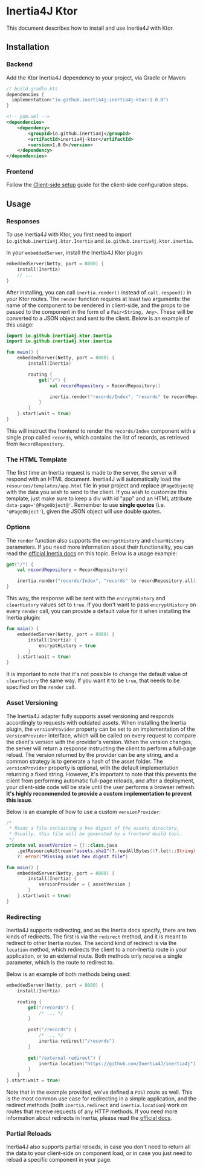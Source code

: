 # Inertia4J Ktor

This document describes how to install and use Inertia4J with Ktor.

## Installation

### Backend

Add the Ktor Inertia4J dependency to your project, via Gradle or Maven:

```kotlin
// build.gradle.kts
dependencies {
  implementation("io.github.inertia4j:inertia4j-ktor:1.0.0")
}
```

```xml
<!-- pom.xml -->
<dependencies>
    <dependency>
        <groupId>io.github.inertia4j</groupId>
        <artifactId>inertia4j-ktor</artifactId>
        <version>1.0.0</version>
    </dependency>
</dependencies>
```

### Frontend

Follow the [Client-side setup](https://inertiajs.com/client-side-setup) guide for the client-side configuration steps.

## Usage

### Responses

To use Inertia4J with Ktor, you first need to import `io.github.inertia4j.ktor.Inertia` and
`io.github.inertia4j.ktor.inertia`.

In your `embeddedServer`, install the Inertia4J Ktor plugin:

```kotlin
embeddedServer(Netty, port = 8080) {
    install(Inertia)
    // ...
}
```

After installing, you can call `inertia.render()` instead of `call.respond()` in your Ktor routes.
The `render` function requires at least two arguments: the name of the component to be rendered in 
client-side, and the props to be passed to the component in the form of a `Pair<String, Any>`. These will be converted to a JSON object and sent to the client. Below is an example of this usage:

```kotlin
import io.github.inertia4j.ktor.Inertia
import io.github.inertia4j.ktor.inertia

fun main() {
    embeddedServer(Netty, port = 8080) {
        install(Inertia)

        routing {
            get("/") {
                val recordRepository = RecordRepository()

                inertia.render("records/Index", "records" to recordRepository.all())
            }
        }
    }.start(wait = true)
}
```

This will instruct the frontend to render the `records/Index` component with a single prop called `records`, which contains the list of records, as retrieved from `RecordRepository`.

### The HTML Template

The first time an Inertia request is made to the server, the server will respond with an HTML document. Inertia4J
will automatically load the `resources/templates/app.html` file in your project and replace `@PageObject@` with the
data you wish to send to the client. If you wish to customize this template, just make sure to keep a div with id "app" and an HTML attribute `data-page='@PageObject@'`. Remember to use **single quotes** (i.e. `'@PageObject'`), given the JSON object will use double quotes.

### Options

The `render` function also supports the `encryptHistory` and `clearHistory` parameters. If you need more information about their functionality, you can read the
[official Inertia docs](https://inertiajs.com/history-encryption) on this topic.
Below is a usage example:

```kotlin
get("/") {
    val recordRepository = RecordRepository()

    inertia.render("records/Index", "records" to recordRepository.all(), encryptHistory = true, clearHistory = true)
}
```

This way, the response will be sent with the `encryptHistory` and `clearHistory` values set to `true`.
If you don't want to pass `encryptHistory` on every `render` call, you can provide a default value for it when installing the Inertia plugin:

```kotlin
fun main() {
    embeddedServer(Netty, port = 8080) {
        install(Inertia) {
            encryptHistory = true
        }
    }.start(wait = true)
}
```

It is important to note that it's not possible to change the default value of `clearHistory` the same way. If you want it to be `true`, that needs to be specified on the `render` call.

### Asset Versioning

The Inertia4J adapter fully supports asset versioning and responds accordingly to requests with outdated assets.
When installing the Inertia plugin, the `versionProvider` property can be set to an implementation of the `VersionProvider` interface, which will be called on every request to compare the client's version with the provider's version. When the version changes, the server will return a response instructing the client to perform a full-page reload.
The version returned by the provider can be any string, and a common strategy is to generate a hash of the asset folder.
The `versionProvider` property is optional, with the default implementation returning a fixed string. However, it's important to note that this prevents the client from performing automatic full-page reloads, and after a deployment, your client-side code will be stale until the user performs a browser refresh. **It's highly recommended to provide a custom implementation to prevent this issue**.

Below is an example of how to use a custom `versionProvider`:

```kotlin
/*
 * Reads a file containing a hex digest of the assets directory.
 * Usually, this file will be generated by a frontend build tool.
 */
private val assetVersion = {}::class.java
    .getResourceAsStream("assets.sha1")?.readAllBytes()?.let(::String)
    ?: error("Missing asset hex digest file")

fun main() {
    embeddedServer(Netty, port = 8080) {
        install(Inertia) {
            versionProvider = { assetVersion }
        }
    }.start(wait = true)
}
```

### Redirecting

Inertia4J supports redirecting, and as the Inertia docs specify, there are two kinds of redirects. The first
is via the `redirect` method, and it is meant to redirect to other Inertia routes. The second kind of redirect is via
the `location` method, which redirects the client to a non-Inertia route in your application, or to an external route.
Both methods only receive a single parameter, which is the route to redirect to.

Below is an example of both methods being used:

```kotlin
embeddedServer(Netty, port = 8080) {
    install(Inertia)

    routing {
        get("/records") {
            /* ... */
        }

        post("/records") {
            /* ... */
            inertia.redirect("/records")
        }
            
        get("/external-redirect") {
            inertia.location("https://github.com/Inertia4J/inertia4j")
        }
    }
}.start(wait = true)
```

Note that in the example provided, we've defined a `POST` route as well. This is the most common use case for
redirecting in a simple application, and the redirect methods (both `inertia.redirect` and `inertia.location`) work on
routes that receive requests of any HTTP methods. If you need more information about redirects in Inertia, please read
the [official docs](https://inertiajs.com/redirects).

### Partial Reloads

Inertia4J also supports partial reloads, in case you don't need to return all the data to your client-side on component
load, or in case you just need to reload a specific component in your page.
